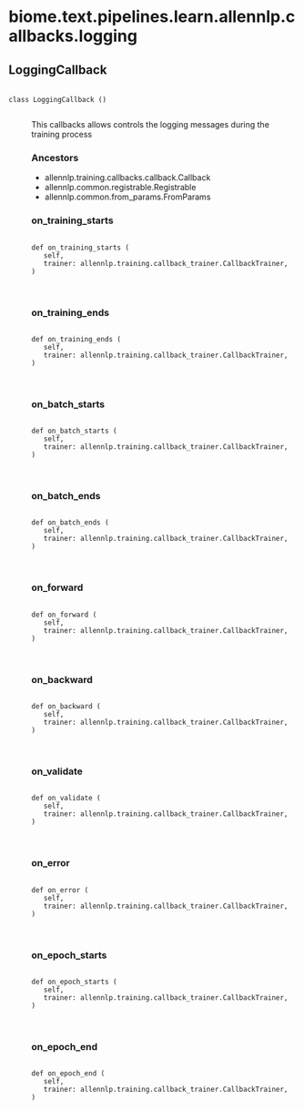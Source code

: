# biome.text.pipelines.learn.allennlp.callbacks.logging <Badge text="Module"/>
<dl>
<h2 id="biome.text.pipelines.learn.allennlp.callbacks.logging.LoggingCallback">LoggingCallback <Badge text="Class"/></h2>
<dt>
<div class="language-python extra-class">
<pre class="language-python">
    <code>
<span class="token keyword">class</span> <span class="ident">LoggingCallback</span> ()</span>
    </code></pre></div>
</dt>
<dd>
<div class="desc"><p>This callbacks allows controls the logging messages during the training process</p></div>
<h3>Ancestors</h3>
<ul class="hlist">
<li>allennlp.training.callbacks.callback.Callback</li>
<li>allennlp.common.registrable.Registrable</li>
<li>allennlp.common.from_params.FromParams</li>
</ul>
<dl>
<h3 id="biome.text.pipelines.learn.allennlp.callbacks.logging.LoggingCallback.on_training_starts">on_training_starts <Badge text="Method"/></h3>
<dt>
<div class="language-python extra-class">
<pre class="language-python">
<code>
<span class="token keyword">def</span> <span class="ident">on_training_starts</span> (</span>
   self,
   trainer: allennlp.training.callback_trainer.CallbackTrainer,
) 
</code>
        </pre>
</div>
</dt>
<dd>
<div class="desc"></div>
</dd>
<h3 id="biome.text.pipelines.learn.allennlp.callbacks.logging.LoggingCallback.on_training_ends">on_training_ends <Badge text="Method"/></h3>
<dt>
<div class="language-python extra-class">
<pre class="language-python">
<code>
<span class="token keyword">def</span> <span class="ident">on_training_ends</span> (</span>
   self,
   trainer: allennlp.training.callback_trainer.CallbackTrainer,
) 
</code>
        </pre>
</div>
</dt>
<dd>
<div class="desc"></div>
</dd>
<h3 id="biome.text.pipelines.learn.allennlp.callbacks.logging.LoggingCallback.on_batch_starts">on_batch_starts <Badge text="Method"/></h3>
<dt>
<div class="language-python extra-class">
<pre class="language-python">
<code>
<span class="token keyword">def</span> <span class="ident">on_batch_starts</span> (</span>
   self,
   trainer: allennlp.training.callback_trainer.CallbackTrainer,
) 
</code>
        </pre>
</div>
</dt>
<dd>
<div class="desc"></div>
</dd>
<h3 id="biome.text.pipelines.learn.allennlp.callbacks.logging.LoggingCallback.on_batch_ends">on_batch_ends <Badge text="Method"/></h3>
<dt>
<div class="language-python extra-class">
<pre class="language-python">
<code>
<span class="token keyword">def</span> <span class="ident">on_batch_ends</span> (</span>
   self,
   trainer: allennlp.training.callback_trainer.CallbackTrainer,
) 
</code>
        </pre>
</div>
</dt>
<dd>
<div class="desc"></div>
</dd>
<h3 id="biome.text.pipelines.learn.allennlp.callbacks.logging.LoggingCallback.on_forward">on_forward <Badge text="Method"/></h3>
<dt>
<div class="language-python extra-class">
<pre class="language-python">
<code>
<span class="token keyword">def</span> <span class="ident">on_forward</span> (</span>
   self,
   trainer: allennlp.training.callback_trainer.CallbackTrainer,
) 
</code>
        </pre>
</div>
</dt>
<dd>
<div class="desc"></div>
</dd>
<h3 id="biome.text.pipelines.learn.allennlp.callbacks.logging.LoggingCallback.on_backward">on_backward <Badge text="Method"/></h3>
<dt>
<div class="language-python extra-class">
<pre class="language-python">
<code>
<span class="token keyword">def</span> <span class="ident">on_backward</span> (</span>
   self,
   trainer: allennlp.training.callback_trainer.CallbackTrainer,
) 
</code>
        </pre>
</div>
</dt>
<dd>
<div class="desc"></div>
</dd>
<h3 id="biome.text.pipelines.learn.allennlp.callbacks.logging.LoggingCallback.on_validate">on_validate <Badge text="Method"/></h3>
<dt>
<div class="language-python extra-class">
<pre class="language-python">
<code>
<span class="token keyword">def</span> <span class="ident">on_validate</span> (</span>
   self,
   trainer: allennlp.training.callback_trainer.CallbackTrainer,
) 
</code>
        </pre>
</div>
</dt>
<dd>
<div class="desc"></div>
</dd>
<h3 id="biome.text.pipelines.learn.allennlp.callbacks.logging.LoggingCallback.on_error">on_error <Badge text="Method"/></h3>
<dt>
<div class="language-python extra-class">
<pre class="language-python">
<code>
<span class="token keyword">def</span> <span class="ident">on_error</span> (</span>
   self,
   trainer: allennlp.training.callback_trainer.CallbackTrainer,
) 
</code>
        </pre>
</div>
</dt>
<dd>
<div class="desc"></div>
</dd>
<h3 id="biome.text.pipelines.learn.allennlp.callbacks.logging.LoggingCallback.on_epoch_starts">on_epoch_starts <Badge text="Method"/></h3>
<dt>
<div class="language-python extra-class">
<pre class="language-python">
<code>
<span class="token keyword">def</span> <span class="ident">on_epoch_starts</span> (</span>
   self,
   trainer: allennlp.training.callback_trainer.CallbackTrainer,
) 
</code>
        </pre>
</div>
</dt>
<dd>
<div class="desc"></div>
</dd>
<h3 id="biome.text.pipelines.learn.allennlp.callbacks.logging.LoggingCallback.on_epoch_end">on_epoch_end <Badge text="Method"/></h3>
<dt>
<div class="language-python extra-class">
<pre class="language-python">
<code>
<span class="token keyword">def</span> <span class="ident">on_epoch_end</span> (</span>
   self,
   trainer: allennlp.training.callback_trainer.CallbackTrainer,
) 
</code>
        </pre>
</div>
</dt>
<dd>
<div class="desc"></div>
</dd>
</dl>
</dd>
</dl>